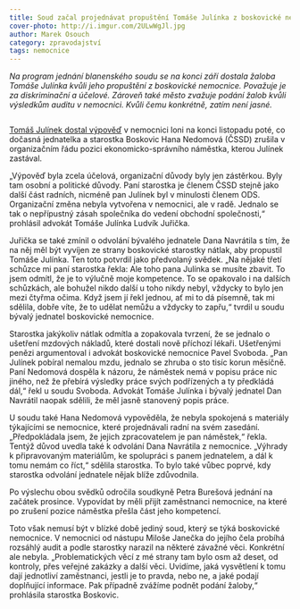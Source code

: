 ```yaml
---
title: Soud začal projednávat propuštění Tomáše Julínka z boskovické nemocnice
cover-photo: http://i.imgur.com/2ULwWgJl.jpg
author: Marek Osouch
category: zpravodajství
tags: nemocnice
---
```


*Na program jednání blanenského soudu se na konci září dostala žaloba Tomáše Julínka kvůli jeho propuštění z boskovické nemocnice. Považuje je za diskriminační a účelové. Zároveň také město zvažuje podání žalob kvůli výsledkům auditu v nemocnici. Kvůli čemu konkrétně, zatím není jasné.*

<img src="http://i.imgur.com/Zctc0l2.jpg" alt="" class="img-responsive img-popup">

[Tomáš Julínek dostal výpověď](http://ohlasy.info/clanky/2015/12/julinek-odvolan.html) v nemocnici loni na konci listopadu poté, co dočasná jednatelka a starostka Boskovic Hana Nedomová (ČSSD) zrušila v organizačním řádu pozici ekonomicko-správního náměstka, kterou Julínek zastával.

„Výpověď byla zcela účelová, organizační důvody byly jen zástěrkou. Byly tam osobní a politické důvody. Paní starostka je členem ČSSD stejně jako další část radních, nicméně pan Julínek byl v minulosti členem ODS. Organizační změna nebyla vytvořena v nemocnici, ale v radě. Jednalo se tak o nepřípustný zásah společníka do vedení obchodní společnosti,“ prohlásil advokát Tomáše Julínka Ludvík Juřička.

Juřička se také zmínil o odvolání bývalého jednatele Dana Navrátila s tím, že na něj měl být vyvíjen ze strany boskovické starostky nátlak, aby propustil Tomáše Julínka. Ten toto potvrdil jako předvolaný svědek. „Na nějaké třetí schůzce mi paní starostka řekla: Ale toho pana Julínka se musíte zbavit. To jsem odmítl, že je to výlučně moje kompetence. To se opakovalo i na dalších schůzkách, ale bohužel nikdo další u toho nikdy nebyl, vždycky to bylo jen mezi čtyřma očima. Když jsem jí řekl jednou, ať mi to dá písemně, tak mi sdělila, dobře víte, že to udělat nemůžu a vždycky to zapřu,“ tvrdil u soudu bývalý jednatel boskovické nemocnice.

Starostka jakýkoliv nátlak odmítla a zopakovala tvrzení, že se jednalo o ušetření mzdových nákladů, které dostali nově příchozí lékaři. Ušetřenými penězi argumentoval i advokát boskovické nemocnice Pavel Svoboda. „Pan Julínek pobíral nemalou mzdu, jednalo se zhruba o sto tisíc korun měsíčně. Paní Nedomová dospěla k názoru, že náměstek nemá v popisu práce nic jiného, než že přebírá výsledky práce svých podřízených a ty předkládá dál,“ řekl u soudu Svoboda. Advokát Tomáše Julínka i bývalý jednatel Dan Navrátil naopak sdělili, že měl jasně stanovený popis práce.

U soudu také Hana Nedomová vypověděla, že nebyla spokojená s materiály týkajícími se nemocnice, které projednávali radní na svém zasedání. „Předpokládala jsem, že jejich zpracovatelem je pan náměstek,“ řekla. Tentýž důvod uvedla také k odvolání Dana Navrátila z nemocnice. „Výhrady k připravovaným materiálům, ke spolupráci s panem jednatelem, a dál k tomu nemám co říct,“ sdělila starostka. To bylo také vůbec poprvé, kdy starostka odvolání jednatele nějak blíže zdůvodnila.

Po výslechu obou svědků odročila soudkyně Petra Burešová jednání na začátek prosince. Vypovídat by měli přijít zaměstnanci nemocnice, na které po zrušení pozice náměstka přešla část jeho kompetencí.

Toto však nemusí být v blízké době jediný soud, který se týká boskovické nemocnice. V nemocnici od nástupu Miloše Janečka do jejího čela probíhá rozsáhlý audit a podle starostky narazil na některé závažné věci. Konkrétní ale nebyla. „Problematických věcí z mé strany tam bylo osm až deset, od kontroly, přes veřejné zakázky a další věci. Uvidíme, jaká vysvětlení k tomu dají jednotliví zaměstnanci, jestli je to pravda, nebo ne, a jaké podají doplňující informace. Pak případně zvážíme podnět podání žaloby,“ prohlásila starostka Boskovic.